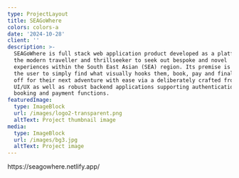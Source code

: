 ```yaml
---
type: ProjectLayout
title: SEAGoWhere
colors: colors-a
date: '2024-10-28'
client: ''
description: >-
  SEAGoWhere is full stack web application product developed as a platform for
  the modern traveller and thrillseeker to seek out bespoke and novel
  experiences within the South East Asian (SEA) region. Its premise is to enable
  the user to simply find what visually hooks them, book, pay and finally set
  off for their next adventure with ease via a deliberately crafted frontend
  UI/UX as well as robust backend applications supporting authentication,
  booking and payment functions.
featuredImage:
  type: ImageBlock
  url: /images/logo2-transparent.png
  altText: Project thumbnail image
media:
  type: ImageBlock
  url: /images/bg3.jpg
  altText: Project image
---
```

https\://seagowhere.netlify.app/
